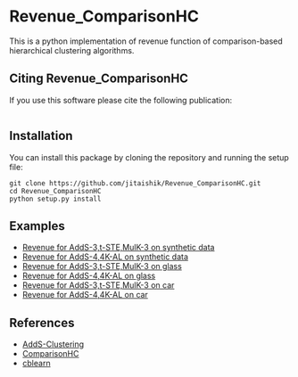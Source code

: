 # Revenue_ComparisonHC
This is a python implementation of revenue function of comparison-based hierarchical clustering algorithms.

## Citing Revenue_ComparisonHC
If you use this software please cite the following publication:
```

```

## Installation
You can install this package by cloning the repository and running the setup file:
```
git clone https://github.com/jitaishik/Revenue_ComparisonHC.git
cd Revenue_ComparisonHC
python setup.py install
```

## Examples
* [Revenue for AddS-3,t-STE,MulK-3 on synthetic data](https://github.com/jitaishik/Revenue_ComparisonHC/blob/main/triplets.py)
* [Revenue for AddS-4,4K-AL on synthetic data](https://github.com/jitaishik/Revenue_ComparisonHC/blob/main/quadruplets.py)
* [Revenue for AddS-3,t-STE,MulK-3 on glass](https://github.com/jitaishik/Revenue_ComparisonHC/blob/main/examples/triplets/Glass_triplet.ipynb)
* [Revenue for AddS-4,4K-AL on glass](https://github.com/jitaishik/Revenue_ComparisonHC/blob/main/examples/quadruplets/Glass_quad.ipynb)
* [Revenue for AddS-3,t-STE,MulK-3 on car](https://github.com/jitaishik/Revenue_ComparisonHC/blob/main/examples/triplets/Car_triplet.ipynb)
* [Revenue for AddS-4,4K-AL on car](https://github.com/jitaishik/Revenue_ComparisonHC/blob/main/examples/quadruplets/Car_quad.ipynb)

## References
* [AddS-Clustering](https://github.com/mperrot/AddS-Clustering)
* [ComparisonHC](https://github.com/mperrot/ComparisonHC)
* [cblearn](https://github.com/dekuenstle/cblearn)
